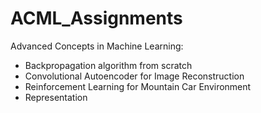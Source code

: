 # ACML_Assignments

Advanced Concepts in Machine Learning: 
- Backpropagation algorithm from scratch 
- Convolutional Autoencoder for Image Reconstruction 
- Reinforcement Learning for Mountain Car Environment
- Representation
